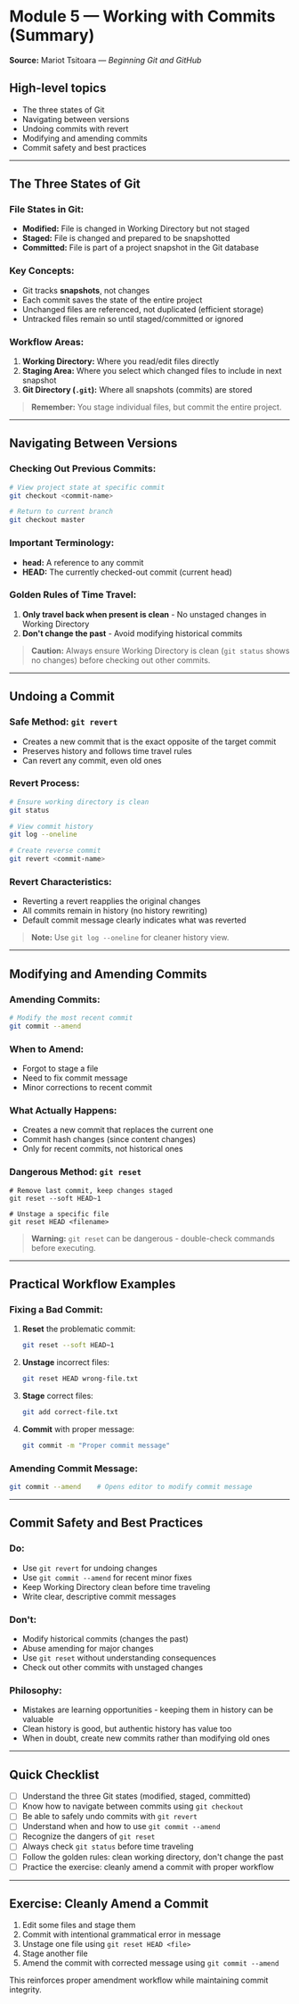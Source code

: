 
# Module 5 — Working with Commits (Summary)
**Source:** Mariot Tsitoara — _Beginning Git and GitHub_
## High-level topics
-   The three states of Git
-   Navigating between versions
-   Undoing commits with revert
-   Modifying and amending commits
-   Commit safety and best practices
---
## The Three States of Git
### File States in Git:
-   **Modified:** File is changed in Working Directory but not staged
-   **Staged:** File is changed and prepared to be snapshotted
-   **Committed:** File is part of a project snapshot in the Git database
### Key Concepts:
-   Git tracks **snapshots**, not changes
-   Each commit saves the state of the entire project
-   Unchanged files are referenced, not duplicated (efficient storage)
-   Untracked files remain so until staged/committed or ignored
### Workflow Areas:
1.  **Working Directory:** Where you read/edit files directly
2.  **Staging Area:** Where you select which changed files to include in next snapshot
3.  **Git Directory (`.git`):** Where all snapshots (commits) are stored
> **Remember:** You stage individual files, but commit the entire project.
---
## Navigating Between Versions
### Checking Out Previous Commits:
```bash
# View project state at specific commit
git checkout <commit-name>

# Return to current branch
git checkout master
```
### Important Terminology:
-   **head:** A reference to any commit
-   **HEAD:** The currently checked-out commit (current head)
### Golden Rules of Time Travel:
1.  **Only travel back when present is clean** - No unstaged changes in Working Directory
2.  **Don't change the past** - Avoid modifying historical commits
> **Caution:** Always ensure Working Directory is clean (`git status` shows no changes) before checking out other commits.
---
## Undoing a Commit
### Safe Method: `git revert`
-   Creates a new commit that is the exact opposite of the target commit
-   Preserves history and follows time travel rules
-   Can revert any commit, even old ones
### Revert Process:
```bash
# Ensure working directory is clean
git status

# View commit history
git log --oneline

# Create reverse commit
git revert <commit-name>
```
### Revert Characteristics:
-   Reverting a revert reapplies the original changes
-   All commits remain in history (no history rewriting)
-   Default commit message clearly indicates what was reverted
> **Note:** Use `git log --oneline` for cleaner history view.
---
## Modifying and Amending Commits
### Amending Commits:
```bash
# Modify the most recent commit
git commit --amend
```
### When to Amend:
-   Forgot to stage a file
-   Need to fix commit message
-   Minor corrections to recent commit
### What Actually Happens:
-   Creates a new commit that replaces the current one
-   Commit hash changes (since content changes)
-   Only for recent commits, not historical ones
### Dangerous Method: `git reset`
	# Remove last commit, keep changes staged
	git reset --soft HEAD~1
	
	# Unstage a specific file
	git reset HEAD <filename>
> **Warning:**  `git reset` can be dangerous - double-check commands before executing.
---
## Practical Workflow Examples
### Fixing a Bad Commit:
1.  **Reset** the problematic commit:
	```bash
	git reset --soft HEAD~1
	```
2.  **Unstage** incorrect files:
	```bash
	git reset HEAD wrong-file.txt
	```
3.  **Stage** correct files:
	```bash
	git add correct-file.txt
	```
4.  **Commit** with proper message:
	```bash
	git commit -m "Proper commit message"
	```
### Amending Commit Message:
```bash
git commit --amend    # Opens editor to modify commit message
```
---
## Commit Safety and Best Practices
### Do:
-   Use `git revert` for undoing changes
-   Use `git commit --amend` for recent minor fixes
-   Keep Working Directory clean before time traveling
-   Write clear, descriptive commit messages
### Don't:
-   Modify historical commits (changes the past)
-   Abuse amending for major changes
-   Use `git reset` without understanding consequences
-   Check out other commits with unstaged changes
### Philosophy:
-   Mistakes are learning opportunities - keeping them in history can be valuable
-   Clean history is good, but authentic history has value too
-   When in doubt, create new commits rather than modifying old ones
---
## Quick Checklist
- [ ] Understand the three Git states (modified, staged, committed)
- [ ] Know how to navigate between commits using `git checkout`
- [ ] Be able to safely undo commits with `git revert`
- [ ] Understand when and how to use `git commit --amend`
- [ ] Recognize the dangers of `git reset`
- [ ] Always check `git status` before time traveling
- [ ] Follow the golden rules: clean working directory, don't change the past
- [ ] Practice the exercise: cleanly amend a commit with proper workflow
---
## Exercise: Cleanly Amend a Commit
1.  Edit some files and stage them
2.  Commit with intentional grammatical error in message
3.  Unstage one file using `git reset HEAD <file>`
4.  Stage another file
5.  Amend the commit with corrected message using `git commit --amend`

This reinforces proper amendment workflow while maintaining commit integrity.
